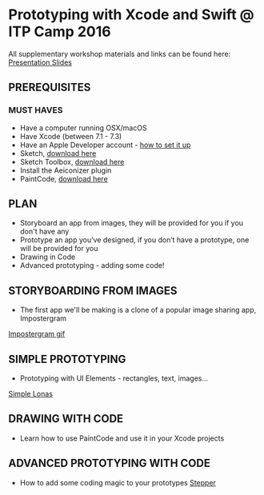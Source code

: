 # Prototyping with Xcode and Swift @ ITP Camp 2016
All supplementary workshop materials and links can be found here: [Presentation Slides](https://docs.google.com/presentation/d/1A8NHtQEestswjv4FRpV_piCyJeJwtOuuwQ6hZ4cNaSs/edit?usp=sharing)

## PREREQUISITES
### MUST HAVES
* Have a computer running OSX/macOS 
* Have Xcode (between 7.1 - 7.3)
* Have an Apple Developer account - [how to set it up](http://www.idownloadblog.com/2015/12/24/how-to-create-a-free-apple-developer-account-xcode/)
* Sketch, [download here](https://www.sketchapp.com/)
* Sketch Toolbox, [download here](http://sketchtoolbox.com/)
* Install the Aeiconizer plugin
* PaintCode, [download here](https://www.paintcodeapp.com/)

## PLAN
* Storyboard an app from images, they will be provided for you if you don't have any
* Prototype an app you’ve designed, if you don’t have a prototype, one will be provided for you
* Drawing in Code
* Advanced prototyping - adding some code!


## STORYBOARDING FROM IMAGES
* The first app we'll be making is a clone of a popular image sharing app, Impostergram

[Impostergram gif](Assets/ImposterGramVid.gif)

## SIMPLE PROTOTYPING
* Prototyping with UI Elements - rectangles, text, images...

[Simple Lonas](Assets/SimpleLoansVid.gif)

## DRAWING WITH CODE
* Learn how to use PaintCode and use it in your Xcode projects


## ADVANCED PROTOTYPING WITH CODE
* How to add some coding magic to your prototypes
[Stepper](Assets/StepperVid.gif)